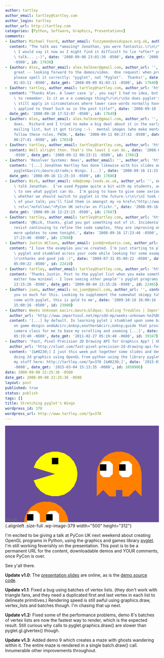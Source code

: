 ```yaml
---
author: tartley
author_email: tartley@tartley.com
author_login: tartley
author_url: http://tartley.com
categories: [Python, Software, Graphics, Presentations]
comments:
- {author: Michael Foord, author_email: fuzzyman@voidspace.org.uk, author_url: 'http://www.ironpythoninaction.com',
  content: "The talk was *amazing* Jonathan, you were fantastic.\r\n\r\nI thought\
    \ I would say it now as I might find it difficult to lie *after* you give the\
    \ talk... ;-)", date: '2008-09-08 23:01:30 -0500', date_gmt: '2008-09-08 23:01:30
    -0500', id: 17636}
- {author: Alex, author_email: alex.holkner@gmail.com, author_url: '', content: 'Sounds
    great -- looking forward to the demos/video.  One request: when promoting pyglet,
    please spell it correctly: "pyglet", not "Pyglet".  Thanks!', date: '2008-09-09
    01:03:11 -0500', date_gmt: '2008-09-09 01:03:11 -0500', id: 17640}
- {author: tartley, author_email: tartley@tartley.com, author_url: 'http://tartley.com',
  content: "Thanks Alex. A lower case 'p', you say? I had no idea, but I'll endeavour\
    \ to remember. Is it an e e cummings thing?\r\n\r\nSo does pyglet's lower-casing\
    \ still apply in circumstances where lower case words normally have a capitalization\
    \ applied to them? Such as in the post title?", date: '2008-09-10 17:52:07 -0500',
  date_gmt: '2008-09-10 17:52:07 -0500', id: 17649}
- {author: Alex, author_email: alex.holkner@gmail.com, author_url: '', content: 'It
    does.  Richard and I tried to make a big deal about it in the early days of the
    mailing list, but it got tiring :-).  mental images (who make mental ray) also
    follow these rules, FWIW.', date: '2008-09-11 00:27:41 -0500', date_gmt: '2008-09-11
    00:27:41 -0500', id: 17654}
- {author: tartley, author_email: tartley@tartley.com, author_url: 'http://tartley.com',
  content: Well alright then. That's the least I can do., date: '2008-09-12 00:23:11
    -0500', date_gmt: '2008-09-12 00:23:11 -0500', id: 17661}
- {author: 'Resolver Systems: News', author_email: '', author_url: 'http://www.resolversystems.com/news/?p=67',
  content: '[...] Jonathan Hartley has done likewise with his slides on&Acirc;&nbsp;Stretching
    pyglet&acirc;&euro;&trade;s Wings. [...]', date: '2008-09-16 11:25:33 -0500',
  date_gmt: '2008-09-16 11:25:33 -0500', id: 17686}
- {author: Nick, author_email: nde@comp.leeds.ac.uk, author_url: '', content: "Good\
    \ talk Jonathan.  I've used Pygame quite a bit with my students, and it was useful\
    \ to see what pyglet can do.  I'm going to have to give some serious thought to\
    \ whether we should switch to pyglet in the future.\r\n\r\nI took some pictures\
    \ of your talk; you'll find them in amongst my <a href=\"http://www.flickr.com/photos/nickefford/sets/72157607290262808/\"\
    \ rel=\"nofollow\">PyCon UK set</a> on Flickr.", date: '2008-09-16 12:23:23 -0500',
  date_gmt: '2008-09-16 12:23:23 -0500', id: 17687}
- {author: tartley, author_email: tartley@tartley.com, author_url: 'http://tartley.com',
  content: '@Nick, thanks, glad you got something out of it. Incidentally, I can''t
    resist continuing to refine the code samples, they are improving on a daily basis,
    more updates to come tonight.', date: '2008-09-16 17:23:46 -0500', date_gmt: '2008-09-16
    17:23:46 -0500', id: 17688}
- {author: Justin Wilson, author_email: junk@redyetis.com, author_url: 'http://juztinwilzon.blogspot.com',
  content: "I love the examples you've created. I'm just starting to play around with\
    \ pyglet and stumbled across your code while looking for some example code.\r\n\
    \r\nthanks and good job :)", date: '2009-07-31 05:09:22 -0500', date_gmt: '2009-07-31
    05:09:22 -0500', id: 22410}
- {author: tartley, author_email: tartley@tartley.com, author_url: 'http://tartley.com',
  content: 'Thanks Justin. Post to the pyglet list when you make something cool, no
    matter how minimal - I love seeing other people''s pyglet programs.', date: '2009-08-04
    13:15:26 -0500', date_gmt: '2009-08-04 13:15:26 -0500', id: 22465}
- {author: juan, author_email: no_juan@gmail.com, author_url: '', content: 'Thank
    you so much for this. Looking to supplement the somewhat skimpy tutorials that
    come with pyglet, this is gold to me', date: '2009-10-16 16:00:16 -0500', date_gmt: '2009-10-16
    15:00:16 -0500', id: 23900}
- {author: Weeks Unknown &acirc;&euro;&ldquo; Scaling Troubles | Import Soul, author_email: '',
  author_url: 'http://www.importsoul.net/mp/sdd-mp/weeks-unknown-%e2%80%93-scaling-troubles/',
  content: '[...] by default. In learning pylet i stumbled upon some basic guides
    on game desgin and&Acirc;&nbsp;another&Acirc;&nbsp;guide that provides a basic
    camera class for me to base my scrolling and zooming [...]', date: '2011-02-27
    05:19:40 -0600', date_gmt: '2011-02-27 05:19:40 -0600', id: 39347}
- {author: 'Fast, Pixel Precision 2D Drawing API for Graphics App? | XL-UAT', author_email: '',
  author_url: 'http://xluat.com/fast-pixel-precision-2d-drawing-api-for-graphics-app/',
  content: '[&#8230;] I just this week put together some slides and demo code for
    doing 2d graphics using OpenGL from python using the library pyglet. You can see
    my stuff here: http://tartley.com/?p=378 [&#8230;]', date: '2015-03-04 15:13:35
    -0600', date_gmt: '2015-03-04 15:13:35 -0600', id: 1058906}
date: 2008-09-08 22:25:36 -0500
date_gmt: 2008-09-08 22:25:36 -0500
layout: post
published: true
status: publish
tags: []
title: Stretching pyglet's Wings
wordpress_id: 378
wordpress_url: http://www.tartley.com/?p=378
---
```


![](/assets/2008/09/pacman.png "pacman"){.alignleft
.size-full .wp-image-379 width="500" height="312"}

I'm excited to be giving a talk at PyCon UK next weekend about creating
OpenGL programs in Python, using the graphics and games library
[pyglet](http://pyglet.org/). I'm still working feverishly on the
presentation. This post is to be a permanent URL for the content,
downloadable demos and YOUR comments, once PyCon is over.

See y'all there.

**Update v1.0**: The [presentation
slides](http://tartley.com/files/stretching_pyglets_wings/presentation.zip)
are online, as is the [demo source
code](http://tartley.com/files/stretching_pyglets_wings/stretching_pyglets_wings-1.3.zip).

**Update v1.1**: Fixed a bug using batches of vertex lists. (they don't
work with triangle fans, and they need a duplicated first and last
vertex in each list to delineate primitives.) Rendering speed is still
awful using graphics.draw, vertex\_lists and batches though. I'm chasing
that up next.

**Update v1.2:** Fixed some of the performance problems, demo 6's
batches of vertex lists are now the fastest way to render, which is the
expected result. Still curious why calls to pyglet.graphics.draw() are
slower than pyglet.gl.glvertex() though.

**Update v1.3**: Added demo 9 which creates a maze with ghosts wandering
within it. The entire maze is rendered in a single batch.draw() call.
Innumerable other improvements throughout.
